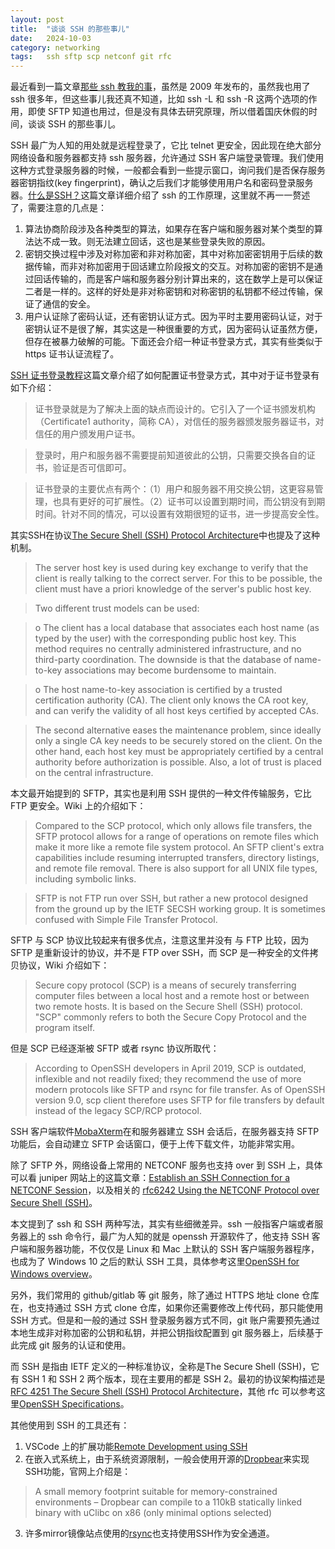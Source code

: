 ```yaml
---
layout: post
title:  "谈谈 SSH 的那些事儿"
date:   2024-10-03
category: networking
tags:   ssh sftp scp netconf git rfc
---
```


最近看到一篇文章[那些 ssh 教我的事](https://yangwenbo.com/articles/ssh-oh-my-god.html)，虽然是 2009 年发布的，虽然我也用了 ssh 很多年，但这些事儿我还真不知道，比如 ssh -L 和 ssh -R 这两个选项的作用，即使 SFTP 知道也用过，但是没有具体去研究原理，所以借着国庆休假的时间，谈谈 SSH 的那些事儿。

SSH 最广为人知的用处就是远程登录了，它比 telnet 更安全，因此现在绝大部分网络设备和服务器都支持 ssh 服务器，允许通过 SSH 客户端登录管理。我们使用这种方式登录服务器的时候，一般都会看到一些提示窗口，询问我们是否保存服务器密钥指纹(key fingerprint)，确认之后我们才能够使用用户名和密码登录服务器。[什么是SSH？](https://info.support.huawei.com/info-finder/encyclopedia/zh/SSH.html)这篇文章详细介绍了 ssh 的工作原理，这里就不再一一赘述了，需要注意的几点是：
1. 算法协商阶段涉及各种类型的算法，如果存在客户端和服务器对某个类型的算法达不成一致。则无法建立回话，这也是某些登录失败的原因。
2. 密钥交换过程中涉及对称加密和非对称加密，其中对称加密密钥用于后续的数据传输，而非对称加密用于回话建立阶段报文的交互。对称加密的密钥不是通过回话传输的，而是客户端和服务器分别计算出来的，这在数学上是可以保证二者是一样的。这样的好处是非对称密钥和对称密钥的私钥都不经过传输，保证了通信的安全。
2. 用户认证除了密码认证，还有密钥认证方式。因为平时主要用密码认证，对于密钥认证不是很了解，其实这是一种很重要的方式，因为密码认证虽然方便，但存在被暴力破解的可能。下面还会介绍一种证书登录方式，其实有些类似于 https 证书认证流程了。

[SSH 证书登录教程](https://www.ruanyifeng.com/blog/2020/07/ssh-certificate.html)这篇文章介绍了如何配置证书登录方式，其中对于证书登录有如下介绍：

> 证书登录就是为了解决上面的缺点而设计的。它引入了一个证书颁发机构（Certificate1 authority，简称 CA），对信任的服务器颁发服务器证书，对信任的用户颁发用户证书。

> 登录时，用户和服务器不需要提前知道彼此的公钥，只需要交换各自的证书，验证是否可信即可。

> 证书登录的主要优点有两个：（1）用户和服务器不用交换公钥，这更容易管理，也具有更好的可扩展性。（2）证书可以设置到期时间，而公钥没有到期时间。针对不同的情况，可以设置有效期很短的证书，进一步提高安全性。

其实SSH在协议[The Secure Shell (SSH) Protocol Architecture](https://datatracker.ietf.org/doc/html/rfc4251#section-4.1)中也提及了这种机制。

>  The server host key is used during key exchange to verify that the
   client is really talking to the correct server.  For this to be
   possible, the client must have a priori knowledge of the server's
   public host key.

>  Two different trust models can be used:

>  o  The client has a local database that associates each host name (as
      typed by the user) with the corresponding public host key.  This
      method requires no centrally administered infrastructure, and no third-party coordination.  The downside is that the database of
      name-to-key associations may become burdensome to maintain.

>  o  The host name-to-key association is certified by a trusted
      certification authority (CA).  The client only knows the CA root
      key, and can verify the validity of all host keys certified by
      accepted CAs.

>  The second alternative eases the maintenance problem, since ideally
   only a single CA key needs to be securely stored on the client.  On
   the other hand, each host key must be appropriately certified by a
   central authority before authorization is possible.  Also, a lot of
   trust is placed on the central infrastructure.

本文最开始提到的 SFTP，其实也是利用 SSH 提供的一种文件传输服务，它比 FTP 更安全。Wiki 上的介绍如下：

> Compared to the SCP protocol, which only allows file transfers, the SFTP protocol allows for a range of operations on remote files which make it more like a remote file system protocol. An SFTP client's extra capabilities include resuming interrupted transfers, directory listings, and remote file removal. There is also support for all UNIX file types, including symbolic links.

> SFTP is not FTP run over SSH, but rather a new protocol designed from the ground up by the IETF SECSH working group. It is sometimes confused with Simple File Transfer Protocol.

SFTP 与 SCP 协议比较起来有很多优点，注意这里并没有 与 FTP 比较，因为 SFTP 是重新设计的协议，并不是 FTP over SSH，而 SCP 是一种安全的文件拷贝协议，Wiki 介绍如下：

> Secure copy protocol (SCP) is a means of securely transferring computer files between a local host and a remote host or between two remote hosts. It is based on the Secure Shell (SSH) protocol. "SCP" commonly refers to both the Secure Copy Protocol and the program itself.

但是 SCP 已经逐渐被 SFTP 或者 rsync 协议所取代：

> According to OpenSSH developers in April 2019, SCP is outdated, inflexible and not readily fixed; they recommend the use of more modern protocols like SFTP and rsync for file transfer. As of OpenSSH version 9.0, scp client therefore uses SFTP for file transfers by default instead of the legacy SCP/RCP protocol.

SSH 客户端软件[MobaXterm](https://mobaxterm.mobatek.net)在和服务器建立 SSH 会话后，在服务器支持 SFTP 功能后，会自动建立 SFTP 会话窗口，便于上传下载文件，功能非常实用。

除了 SFTP 外，网络设备上常用的 NETCONF 服务也支持 over 到 SSH 上，具体可以看 juniper 网站上的这篇文章：[Establish an SSH Connection for a NETCONF Session](https://www.juniper.net/documentation/us/en/software/junos/netconf/topics/topic-map/netconf-ssh-connection.html)，以及相关的 [rfc6242 Using the NETCONF Protocol over Secure Shell (SSH)](https://datatracker.ietf.org/doc/html/rfc6242)。

本文提到了 ssh 和 SSH 两种写法，其实有些细微差异。ssh 一般指客户端或者服务器上的 ssh 命令行，最广为人知的就是 openssh 开源软件了，他支持 SSH 客户端和服务器功能，不仅仅是 Linux 和 Mac 上默认的 SSH 客户端服务器程序，也成为了 Windows 10 之后的默认 SSH 工具，具体参考这里[OpenSSH for Windows overview](https://learn.microsoft.com/en-us/windows-server/administration/openssh/openssh-overview)。

另外，我们常用的 github/gitlab 等 git 服务，除了通过 HTTPS 地址 clone 仓库在，也支持通过 SSH 方式 clone 仓库，如果你还需要修改上传代码，那只能使用 SSH 方式。但是和一般的通过 SSH 登录服务器方式不同，git 账户需要预先通过本地生成非对称加密的公钥和私钥，并把公钥指纹配置到 git 服务器上，后续基于此完成 git 服务的认证和使用。

而 SSH 是指由 IETF 定义的一种标准协议，全称是The Secure Shell (SSH)，它有 SSH 1 和 SSH 2 两个版本，现在主要用的都是 SSH 2。最初的协议架构描述是[RFC 4251 The Secure Shell (SSH) Protocol Architecture](https://www.rfc-editor.org/rfc/rfc4251.html)，其他 rfc 可以参考这里[OpenSSH Specifications](https://www.openssh.com/specs.html)。

其他使用到 SSH 的工具还有：
1. VSCode 上的扩展功能[Remote Development using SSH](https://code.visualstudio.com/docs/remote/ssh#_remember-hosts-and-advanced-settings)
2. 在嵌入式系统上，由于系统资源限制，一般会使用开源的[Dropbear](https://matt.ucc.asn.au/dropbear/dropbear.html)来实现SSH功能，官网上介绍是：
> A small memory footprint suitable for memory-constrained environments – Dropbear can compile to a 110kB statically linked binary with uClibc on x86 (only minimal options selected)

3. 许多mirror镜像站点使用的[rsync](https://rsync.samba.org/)也支持使用SSH作为安全通道。